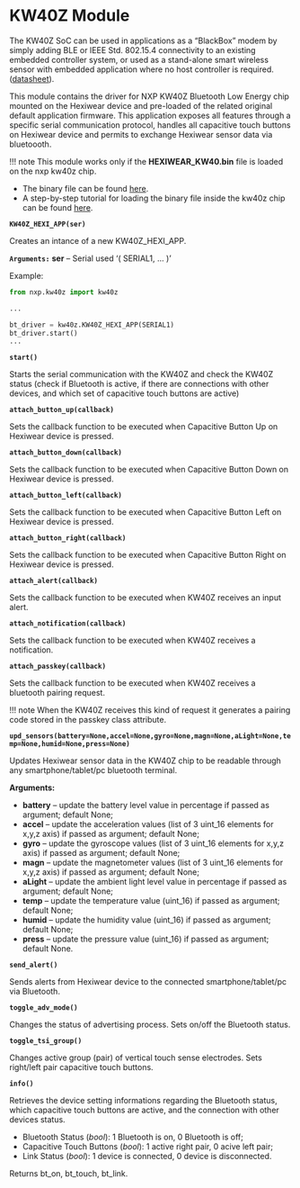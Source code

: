 # KW40Z Module

The KW40Z SoC can be used in applications as a “BlackBox” modem by simply adding BLE or IEEE Std. 802.15.4 connectivity to an existing embedded controller system, or
used as a stand-alone smart wireless sensor with embedded application where no host controller is required. ([datasheet](http://www.nxp.com/assets/documents/data/en/data-sheets/MKW40Z160.pdf)).

This module contains the driver for NXP KW40Z Bluetooth Low Energy chip mounted on the Hexiwear device and pre-loaded of the related original default application firmware.
This application exposes all features through a specific serial communication protocol, handles all capacitive touch buttons on Hexiwear device and permits to exchange Hexiwear sensor data via bluetoooth.

!!! note
	This module works only if the **HEXIWEAR_KW40.bin** file is loaded on the nxp kw40z chip.


* The binary file can be found [here](https://github.com/MikroElektronika/HEXIWEAR/tree/master/SW/binaries).
* A step-by-step tutorial for loading the binary file inside the kw40z chip can be found [here](https://mcuoneclipse.com/2016/12/07/flashing-and-restoring-the-hexiwear-firmware/).


**`KW40Z_HEXI_APP(ser)`**

Creates an intance of a new KW40Z_HEXI_APP.


**`Arguments:`** **ser** – Serial used ‘( SERIAL1, … )’


Example:

```py
from nxp.kw40z import kw40z

...

bt_driver = kw40z.KW40Z_HEXI_APP(SERIAL1)
bt_driver.start()
...
```


**`start()`**

Starts the serial communication with the KW40Z and check the KW40Z status (check if Bluetooth is active, if there are connections with other devices, and which set of capacitive touch buttons are active)


**`attach_button_up(callback)`**

Sets the callback function to be executed when Capacitive Button Up on Hexiwear device is pressed.

**`attach_button_down(callback)`**

Sets the callback function to be executed when Capacitive Button Down on Hexiwear device is pressed.


**`attach_button_left(callback)`**

Sets the callback function to be executed when Capacitive Button Left on Hexiwear device is pressed.


**`attach_button_right(callback)`**

Sets the callback function to be executed when Capacitive Button Right on Hexiwear device is pressed.


**`attach_alert(callback)`**

Sets the callback function to be executed when KW40Z receives an input alert.


**`attach_notification(callback)`**

Sets the callback function to be executed when KW40Z receives a notification.


**`attach_passkey(callback)`**

Sets the callback function to be executed when KW40Z receives a bluetooth pairing request.

!!! note
	When the KW40Z receives this kind of request it generates a pairing code stored in the passkey class attribute.

**`upd_sensors(battery=None,accel=None,gyro=None,magn=None,aLight=None,temp=None,humid=None,press=None)`**

Updates Hexiwear sensor data in the KW40Z chip to be readable through any smartphone/tablet/pc bluetooth terminal.


**Arguments:**

    
-	**battery** – update the battery level value in percentage if passed as argument; default None;
-	**accel** – update the acceleration values (list of 3 uint_16 elements for x,y,z axis) if passed as argument; default None;
-	**gyro** – update the gyroscope values (list of 3 uint_16 elements for x,y,z axis) if passed as argument; default None;
-	**magn** – update the magnetometer values (list of 3 uint_16 elements for x,y,z axis) if passed as argument; default None;
-	**aLight** – update the ambient light level value in percentage if passed as argument; default None;
-	**temp** – update the temperature value (uint_16) if passed as argument; default None;
-	**humid** – update the humidity value (uint_16) if passed as argument; default None;
-	**press** – update the pressure value (uint_16) if passed as argument; default None.



**`send_alert()`**

Sends alerts from Hexiwear device to the connected smartphone/tablet/pc via Bluetooth.

**`toggle_adv_mode()`**

Changes the status of advertising process. Sets on/off the Bluetooth status.


**`toggle_tsi_group()`**

Changes active group (pair) of vertical touch sense electrodes. Sets right/left pair capacitive touch buttons.


**`info()`**

Retrieves the device setting informations regarding the Bluetooth status, which capacitive touch buttons are active, and the connection with other devices status.

* Bluetooth Status (*bool*): 1 Bluetooth is on, 0 Bluetooth is off;
* Capacitive Touch Buttons (*bool*): 1 active right pair, 0 acive left pair;
* Link Status (*bool*): 1 device is connected, 0 device is disconnected.

Returns bt_on, bt_touch, bt_link.
<!--stackedit_data:
eyJoaXN0b3J5IjpbMTc4MzQ2NDQ4MSwxODgzMDUxNjQ5XX0=
-->